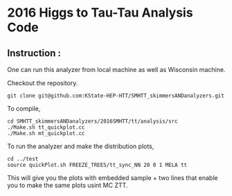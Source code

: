 # 2016 Higgs to Tau-Tau Analysis Code

## Instruction :
One can run this analyzer from local machine as well as Wisconsin machine. 

Checkout the repository.
```
git clone git@github.com:KState-HEP-HTT/SMHTT_skimmersANDanalyzers.git
```

To compile,
```
cd SMHTT_skimmersANDanalyzers/2016SMHTT/tt/analysis/src
./Make.sh tt_quickplot.cc 
./Make.sh mt_quickplot.cc 
```

To run the analyzer and make the distribution plots,

```
cd ../test
source quickPlot.sh FREEZE_TREES/tt_sync_NN 20 0 1 MELA tt
```

This will give you the plots with embedded sample + two lines that enable you to make the same plots usint MC ZTT.


